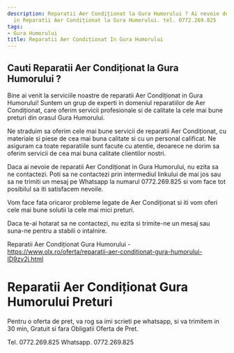 ```yaml
---
description: Reparatii Aer Condiționat la Gura Humorului ? Ai nevoie de un profesionist
  in Reparatii Aer Condiționat la Gura Humorului. tel. 0772.269.825
tags:
- Gura Humorului
title: Reparatii Aer Condiționat In Gura Humorului
---
```



## Cauti Reparatii Aer Condiționat la Gura Humorului ?

Bine ai venit la serviciile noastre de reparatii Aer Condiționat in Gura Humorului! Suntem un grup de experti in domeniul reparatiilor de Aer Condiționat, care oferim servicii profesionale si de calitate la cele mai bune preturi din orasul Gura Humorului. 

Ne straduim sa oferim cele mai bune servicii de reparatii Aer Condiționat, cu materiale si piese de cea mai buna calitate si cu un personal calificat. Ne asiguram ca toate reparatiile sunt facute cu atentie, deoarece ne dorim sa oferim servicii de cea mai buna calitate clientilor nostri.

Daca ai nevoie de reparatii Aer Condiționat in Gura Humorului, nu ezita sa ne contactezi. Poti sa ne contactezi prin intermediul linkului de mai jos sau sa ne trimiti un mesaj pe Whatsapp la numarul 0772.269.825 si vom face tot posibilul sa iti satisfacem nevoile. 

Vom face fata oricaror probleme legate de Aer Condiționat si iti vom oferi cele mai bune solutii la cele mai mici preturi. 

Daca te-ai hotarat sa ne contactezi, nu ezita si trimite-ne un mesaj sau suna-ne pentru a stabili o intalnire. 

Reparatii Aer Condiționat Gura Humorului - https://www.olx.ro/oferta/reparatii-aer-conditionat-gura-humorului-ID9zv2j.html

# Reparatii Aer Condiționat Gura Humorului Preturi
Pentru o oferta de pret, va rog sa imi scrieti pe whatsapp, si va trimitem in 30 min, Gratuit si fara Obligatii Oferta de Pret.

Tel. 0772.269.825
Whatsapp. 0772.269.825